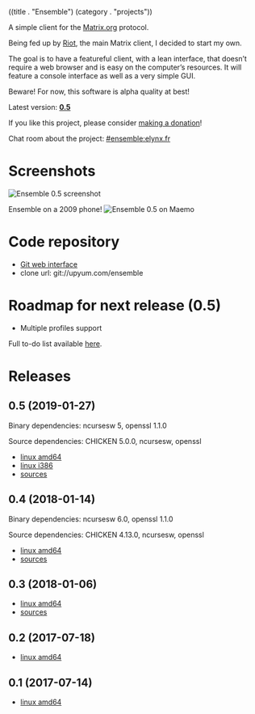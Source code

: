 ((title . "Ensemble")
 (category . "projects"))

A simple client for the [Matrix.org](https://matrix.org/) protocol.

Being fed up by [Riot](https://riot.im/), the main Matrix client, I decided to start my own.

The goal is to have a featureful client, with a lean interface, that doesn’t require a web browser and is easy on the computer’s resources. It will feature a console interface as well as a very simple GUI.

Beware! For now, this software is alpha quality at best!

Latest version: **[0.5](#releases)**

If you like this project, please consider [making a donation](../donate.xhtml)!

Chat room about the project: [#ensemble:elynx.fr](https://matrix.to/#/#ensemble:elynx.fr)

# Screenshots

![Ensemble 0.5 screenshot](/projects/ensemble/screenshots/ensemble-0.5.png)

Ensemble on a 2009 phone!
![Ensemble 0.5 on Maemo](/projects/ensemble/screenshots/ensemble-0.5-n900.png)

# Code repository

- [Git web interface](https://www.upyum.com/cgit.cgi/ensemble/)
- clone url: git://upyum.com/ensemble

# Roadmap for next release (0.5)

- Multiple profiles support

Full to-do list available [here](/cgit.cgi/ensemble/tree/README.md).

# Releases

## 0.5 (2019-01-27)

Binary dependencies: ncursesw 5, openssl 1.1.0

Source dependencies: CHICKEN 5.0.0, ncursesw, openssl

- [linux amd64](/projects/ensemble/releases/ensemble-0.5-linux-amd64.tgz)
- [linux i386](/projects/ensemble/releases/ensemble-0.5-linux-i386.tgz)
- [sources](/projects/ensemble/releases/ensemble-0.5-src.tgz)

## 0.4 (2018-01-14)

Binary dependencies: ncursesw 6.0, openssl 1.1.0

Source dependencies: CHICKEN 4.13.0, ncursesw, openssl

- [linux amd64](/projects/ensemble/releases/ensemble-0.4-linux-amd64.tgz)
- [sources](/projects/ensemble/releases/ensemble-0.4-src.tgz)

## 0.3 (2018-01-06)
- [linux amd64](/projects/ensemble/releases/ensemble-0.3-linux-amd64.tgz)
- [sources](/projects/ensemble/releases/ensemble-0.3-src.tgz)

## 0.2 (2017-07-18)
- [linux amd64](/projects/ensemble/releases/ensemble-0.2-linux-amd64.tgz)

## 0.1 (2017-07-14)
- [linux amd64](/projects/ensemble/releases/matrix-client-0.1-linux-amd64.tgz)
